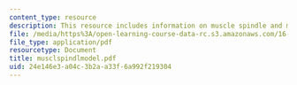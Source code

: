 ```yaml
---
content_type: resource
description: This resource includes information on muscle spindle and model.
file: /media/https%3A/open-learning-course-data-rc.s3.amazonaws.com/16-423j-aerospace-biomedical-and-life-support-engineering-spring-2006/24e146e3a04c3b2aa33f6a992f219304_musclspindlmodel.pdf
file_type: application/pdf
resourcetype: Document
title: musclspindlmodel.pdf
uid: 24e146e3-a04c-3b2a-a33f-6a992f219304
---
```

